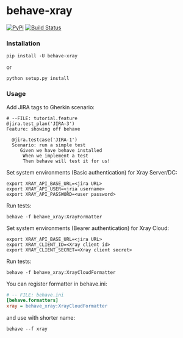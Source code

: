 # behave-xray

[![PyPi](https://img.shields.io/pypi/v/behave-xray.png)](https://pypi.python.org/pypi/behave-xray)
[![Build Status](https://travis-ci.com/fundakol/behave-xray.svg?branch=master)](https://travis-ci.com/github/fundakol/behave-xray)

### Installation


```commandline
pip install -U behave-xray
```

or 

```commandline
python setup.py install
```
### Usage 

Add JIRA tags to Gherkin scenario:

```gherkin
# --FILE: tutorial.feature 
@jira.test_plan('JIRA-3')
Feature: showing off behave

  @jira.testcase('JIRA-1')
  Scenario: run a simple test
     Given we have behave installed
      When we implement a test
      Then behave will test it for us!
```

Set system environments (Basic authentication) for Xray Server/DC:
```commandline
export XRAY_API_BASE_URL=<jira URL>
export XRAY_API_USER=<jria username>
export XRAY_API_PASSWORD=<user password>
```

Run tests:

```commandline
behave -f behave_xray:XrayFormatter
```

Set system environments (Bearer authentication) for Xray Cloud:
```commandline
export XRAY_API_BASE_URL=<jira URL>
export XRAY_CLIENT_ID=<Xray client id>
export XRAY_CLIENT_SECRET=<Xray client secret>
```

Run tests:

```commandline
behave -f behave_xray:XrayCloudFormatter
```

You can register formatter in behave.ini:

```ini
# -- FILE: behave.ini
[behave.formatters]
xray = behave_xray:XrayCloudFormatter
```

and use with shorter name:

```commandline
behave --f xray
```
